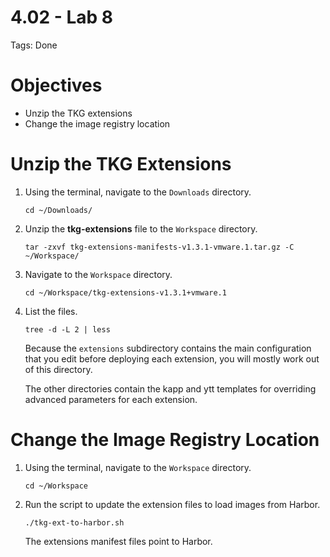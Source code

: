# 4.02 - Lab 8

Tags: Done

# Objectives

- Unzip the TKG extensions
- Change the image registry location

# Unzip the TKG Extensions

1. Using the terminal, navigate to the `Downloads` directory.
    
    `cd ~/Downloads/`
    
2. Unzip the **tkg-extensions** file to the `Workspace` directory.
    
    `tar -zxvf tkg-extensions-manifests-v1.3.1-vmware.1.tar.gz -C ~/Workspace/`
    
3. Navigate to the `Workspace` directory.
    
    `cd ~/Workspace/tkg-extensions-v1.3.1+vmware.1`
    
4. List the files.
    
    `tree -d -L 2 | less`
    
    Because the `extensions` subdirectory contains the main configuration that you edit before deploying each extension, you will mostly work out of this directory.
    
    The other directories contain the kapp and ytt templates for overriding advanced parameters for each extension.
    

# Change the Image Registry Location

1. Using the terminal, navigate to the `Workspace` directory.
    
    `cd ~/Workspace`
    
2. Run the script to update the extension files to load images from Harbor.
    
    `./tkg-ext-to-harbor.sh`
    
    The extensions manifest files point to Harbor.